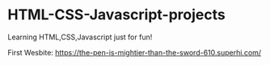 # HTML-CSS-Javascript-projects
Learning HTML,CSS,Javascript just for fun!

First Wesbite: https://the-pen-is-mightier-than-the-sword-610.superhi.com/
